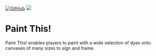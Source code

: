 [![GitHub](https://img.shields.io/github/license/pau101/Paint-This.svg)](https://github.com/pau101/Paint-This/blob/master/LICENSE.md) [![](http://cf.way2muchnoise.eu/full_paint-this_downloads.svg)](https://www.curseforge.com/minecraft/mc-mods/paint-this)

# Paint This!
Paint This! enables players to paint with a wide selection of dyes onto canvases of many sizes to sign and frame.
